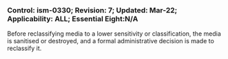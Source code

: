 ### Control: ism-0330; Revision: 7; Updated: Mar-22; Applicability: ALL; Essential Eight:N/A
<p>Before reclassifying media to a lower sensitivity or classification, the media is sanitised or destroyed, and a formal administrative decision is made to reclassify it.</p>
